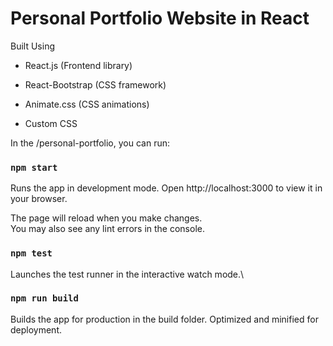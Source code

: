 # Personal Portfolio Website in React

Built Using

- React.js (Frontend library)

- React-Bootstrap (CSS framework)

- Animate.css (CSS animations)

- Custom CSS



In the /personal-portfolio, you can run:

### `npm start`

Runs the app in development mode.
Open http://localhost:3000 to view it in your browser.

The page will reload when you make changes.\
You may also see any lint errors in the console.

### `npm test`

Launches the test runner in the interactive watch mode.\

### `npm run build`

Builds the app for production in the build folder.
Optimized and minified for deployment.
